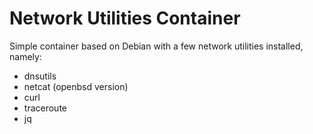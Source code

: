 Network Utilities Container
===========================

Simple container based on Debian with a few network utilities installed, namely:

  - dnsutils
  - netcat (openbsd version)
  - curl
  - traceroute
  - jq
